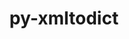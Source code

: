 ---
title: "py-xmltodict"
layout: cache
categories: [package, develop]
meta: {"compilers": ["gcc@10.2.1", "gcc@7.5.0", "none"], "num_specs": 36, "num_specs_by_stack": {"developer-tools": 4, "developer-tools-aarch64-linux-gnu": 11, "developer-tools-darwin": 9, "developer-tools-manylinux2014": 1, "developer-tools-x86_64_v3-linux-gnu": 11, "root": 36}, "oss": ["centos7", "rhel8", "sequoia", "ubuntu18.04"], "platforms": ["darwin", "linux"], "stacks": ["developer-tools", "developer-tools-aarch64-linux-gnu", "developer-tools-darwin", "developer-tools-manylinux2014", "developer-tools-x86_64_v3-linux-gnu", "root"], "targets": ["aarch64", "x86_64_v3"], "versions": ["0.12.0"]}
spec_details: [{"compiler": "none", "hash": "2j4bmw4zeyr6b2x53ksaukrq6doqcd2g", "os": "sequoia", "platform": "darwin", "size": "-", "stacks": ["developer-tools-darwin", "root"], "target": "aarch64", "variants": ["build_system=python_pip"], "versions": ["0.12.0"]}, {"compiler": "none", "hash": "36x24dturcd4bwxfexfq4557enxjgnki", "os": "rhel8", "platform": "linux", "size": "-", "stacks": ["developer-tools-aarch64-linux-gnu", "root"], "target": "aarch64", "variants": ["build_system=python_pip"], "versions": ["0.12.0"]}, {"compiler": "none", "hash": "3fuq7lmcnpirfgkmi54lt6o2iseuamde", "os": "centos7", "platform": "linux", "size": "-", "stacks": ["developer-tools-x86_64_v3-linux-gnu", "root"], "target": "x86_64_v3", "variants": ["build_system=python_pip"], "versions": ["0.12.0"]}, {"compiler": "none", "hash": "4pbl5tc5zl6gvfsv7l5ztjxlrchl445k", "os": "rhel8", "platform": "linux", "size": "-", "stacks": ["developer-tools-aarch64-linux-gnu", "root"], "target": "aarch64", "variants": ["build_system=python_pip"], "versions": ["0.12.0"]}, {"compiler": "none", "hash": "6mvfaegsgqn3v5fb6lq47v7lzgy26frv", "os": "sequoia", "platform": "darwin", "size": "-", "stacks": ["developer-tools-darwin", "root"], "target": "aarch64", "variants": ["build_system=python_pip"], "versions": ["0.12.0"]}, {"compiler": "none", "hash": "cuffddcuznxlnuxj4jfq7ezpijtxyjdp", "os": "centos7", "platform": "linux", "size": "-", "stacks": ["developer-tools-x86_64_v3-linux-gnu", "root"], "target": "x86_64_v3", "variants": ["build_system=python_pip"], "versions": ["0.12.0"]}, {"compiler": "none", "hash": "e3me5efexjanhnt7iswiuw6uettxf2a3", "os": "rhel8", "platform": "linux", "size": "-", "stacks": ["developer-tools-aarch64-linux-gnu", "root"], "target": "aarch64", "variants": ["build_system=python_pip"], "versions": ["0.12.0"]}, {"compiler": "none", "hash": "eae3fxhwbvcfoabnjimogoby5p75qnlt", "os": "centos7", "platform": "linux", "size": "-", "stacks": ["developer-tools-x86_64_v3-linux-gnu", "root"], "target": "x86_64_v3", "variants": ["build_system=python_pip"], "versions": ["0.12.0"]}, {"compiler": "none", "hash": "edr6ibmqdccvohdup4plfhc2nxjaadd6", "os": "rhel8", "platform": "linux", "size": "-", "stacks": ["developer-tools-aarch64-linux-gnu", "root"], "target": "aarch64", "variants": ["build_system=python_pip"], "versions": ["0.12.0"]}, {"compiler": "none", "hash": "eek4yfafw4lvgqmcnwf3ltgmaworvkmc", "os": "sequoia", "platform": "darwin", "size": "-", "stacks": ["developer-tools-darwin", "root"], "target": "aarch64", "variants": ["build_system=python_pip"], "versions": ["0.12.0"]}, {"compiler": "none", "hash": "ej3gdm7d3txn6zqzq3spi6fueajic6dt", "os": "sequoia", "platform": "darwin", "size": "-", "stacks": ["developer-tools-darwin", "root"], "target": "aarch64", "variants": ["build_system=python_pip"], "versions": ["0.12.0"]}, {"compiler": "none", "hash": "fgdbajebgehwvqugx3lzj7szuc2yupr2", "os": "rhel8", "platform": "linux", "size": "-", "stacks": ["developer-tools-aarch64-linux-gnu", "root"], "target": "aarch64", "variants": ["build_system=python_pip"], "versions": ["0.12.0"]}, {"compiler": "none", "hash": "g55sf6tmis57ju4e5ytswqkvfly6cwhh", "os": "rhel8", "platform": "linux", "size": "-", "stacks": ["developer-tools-aarch64-linux-gnu", "root"], "target": "aarch64", "variants": ["build_system=python_pip"], "versions": ["0.12.0"]}, {"compiler": "gcc@7.5.0", "hash": "gkx22iwzrfmnhdtgrofv5kzdgeffcl2m", "os": "ubuntu18.04", "platform": "linux", "size": "-", "stacks": ["developer-tools", "root"], "target": "x86_64_v3", "variants": ["build_system=python_pip"], "versions": ["0.12.0"]}, {"compiler": "gcc@7.5.0", "hash": "iy4d33wku7zcgi6nroz6fexnz6ht3rfh", "os": "ubuntu18.04", "platform": "linux", "size": "-", "stacks": ["developer-tools", "root"], "target": "x86_64_v3", "variants": ["build_system=python_pip"], "versions": ["0.12.0"]}, {"compiler": "none", "hash": "j5rn6pdisq6fbkz2z22jceut7sthepvf", "os": "rhel8", "platform": "linux", "size": "-", "stacks": ["developer-tools-aarch64-linux-gnu", "root"], "target": "aarch64", "variants": ["build_system=python_pip"], "versions": ["0.12.0"]}, {"compiler": "none", "hash": "jt6qo2zzgdkmegroytlhozneadgyxnda", "os": "rhel8", "platform": "linux", "size": "-", "stacks": ["developer-tools-aarch64-linux-gnu", "root"], "target": "aarch64", "variants": ["build_system=python_pip"], "versions": ["0.12.0"]}, {"compiler": "none", "hash": "k3jytj2vbfey4pihhpydn4cxy2xp5dex", "os": "centos7", "platform": "linux", "size": "-", "stacks": ["developer-tools-x86_64_v3-linux-gnu", "root"], "target": "x86_64_v3", "variants": ["build_system=python_pip"], "versions": ["0.12.0"]}, {"compiler": "none", "hash": "k5g32t64w7v6ghsamrht6a7xmdukzpef", "os": "centos7", "platform": "linux", "size": "-", "stacks": ["developer-tools-x86_64_v3-linux-gnu", "root"], "target": "x86_64_v3", "variants": ["build_system=python_pip"], "versions": ["0.12.0"]}, {"compiler": "gcc@7.5.0", "hash": "k6ws6igr5ddrop6bbmky43kio75smrp4", "os": "ubuntu18.04", "platform": "linux", "size": "-", "stacks": ["developer-tools", "root"], "target": "x86_64_v3", "variants": ["build_system=python_pip"], "versions": ["0.12.0"]}, {"compiler": "gcc@7.5.0", "hash": "kjpdmoupjbibbkwrjgyjvgambnczznn4", "os": "ubuntu18.04", "platform": "linux", "size": "-", "stacks": ["developer-tools", "root"], "target": "x86_64_v3", "variants": ["build_system=python_pip"], "versions": ["0.12.0"]}, {"compiler": "none", "hash": "kxffokdtmecd6abllxdgtwrabtvin7ss", "os": "rhel8", "platform": "linux", "size": "-", "stacks": ["developer-tools-aarch64-linux-gnu", "root"], "target": "aarch64", "variants": ["build_system=python_pip"], "versions": ["0.12.0"]}, {"compiler": "none", "hash": "lzvh2hdkv75betfhfqwf45mdhg24ja7s", "os": "sequoia", "platform": "darwin", "size": "-", "stacks": ["developer-tools-darwin", "root"], "target": "aarch64", "variants": ["build_system=python_pip"], "versions": ["0.12.0"]}, {"compiler": "none", "hash": "prtdc457jfipzsrrvdhb6pis53asyhwa", "os": "sequoia", "platform": "darwin", "size": "-", "stacks": ["developer-tools-darwin", "root"], "target": "aarch64", "variants": ["build_system=python_pip"], "versions": ["0.12.0"]}, {"compiler": "none", "hash": "pry2axatuj5u2iehnn4vvzojfovm5oao", "os": "rhel8", "platform": "linux", "size": "-", "stacks": ["developer-tools-aarch64-linux-gnu", "root"], "target": "aarch64", "variants": ["build_system=python_pip"], "versions": ["0.12.0"]}, {"compiler": "none", "hash": "pviimdq6ggeriukc3brejswlhzzd3arz", "os": "centos7", "platform": "linux", "size": "-", "stacks": ["developer-tools-x86_64_v3-linux-gnu", "root"], "target": "x86_64_v3", "variants": ["build_system=python_pip"], "versions": ["0.12.0"]}, {"compiler": "none", "hash": "qqk7pfw4nqdqmofdgo43ichcr35h7swv", "os": "sequoia", "platform": "darwin", "size": "-", "stacks": ["developer-tools-darwin", "root"], "target": "aarch64", "variants": ["build_system=python_pip"], "versions": ["0.12.0"]}, {"compiler": "none", "hash": "ta42s7dcgl4eew6mxol347liujmek2r4", "os": "centos7", "platform": "linux", "size": "-", "stacks": ["developer-tools-x86_64_v3-linux-gnu", "root"], "target": "x86_64_v3", "variants": ["build_system=python_pip"], "versions": ["0.12.0"]}, {"compiler": "none", "hash": "tvpaeikay3la4kx7qnhhbe7plve765pv", "os": "sequoia", "platform": "darwin", "size": "-", "stacks": ["developer-tools-darwin", "root"], "target": "aarch64", "variants": ["build_system=python_pip"], "versions": ["0.12.0"]}, {"compiler": "none", "hash": "uq5dxh55nirkqddno6ejbidbcjgpedlg", "os": "centos7", "platform": "linux", "size": "-", "stacks": ["developer-tools-x86_64_v3-linux-gnu", "root"], "target": "x86_64_v3", "variants": ["build_system=python_pip"], "versions": ["0.12.0"]}, {"compiler": "none", "hash": "uxpttxlj66cupeld3dlofx6qc6gqjhmy", "os": "centos7", "platform": "linux", "size": "-", "stacks": ["developer-tools-x86_64_v3-linux-gnu", "root"], "target": "x86_64_v3", "variants": ["build_system=python_pip"], "versions": ["0.12.0"]}, {"compiler": "none", "hash": "wll5qya2noa2wzmvytf5qpwv2oxyrg7b", "os": "rhel8", "platform": "linux", "size": "-", "stacks": ["developer-tools-aarch64-linux-gnu", "root"], "target": "aarch64", "variants": ["build_system=python_pip"], "versions": ["0.12.0"]}, {"compiler": "gcc@10.2.1", "hash": "x3jh4pjhz74klcmpqd5u46gg2agxrtyl", "os": "centos7", "platform": "linux", "size": "-", "stacks": ["developer-tools-manylinux2014", "root"], "target": "x86_64_v3", "variants": ["build_system=python_pip"], "versions": ["0.12.0"]}, {"compiler": "none", "hash": "xpc2asnl7wadcwdix4u3kzcn5xxtt6tq", "os": "centos7", "platform": "linux", "size": "-", "stacks": ["developer-tools-x86_64_v3-linux-gnu", "root"], "target": "x86_64_v3", "variants": ["build_system=python_pip"], "versions": ["0.12.0"]}, {"compiler": "none", "hash": "xteylgnostwn3mfkqgf6aedcujunnwhh", "os": "sequoia", "platform": "darwin", "size": "-", "stacks": ["developer-tools-darwin", "root"], "target": "aarch64", "variants": ["build_system=python_pip"], "versions": ["0.12.0"]}, {"compiler": "none", "hash": "z6wb3opvib4h7rowbuct2doqy2oltuon", "os": "centos7", "platform": "linux", "size": "-", "stacks": ["developer-tools-x86_64_v3-linux-gnu", "root"], "target": "x86_64_v3", "variants": ["build_system=python_pip"], "versions": ["0.12.0"]}]
---